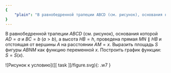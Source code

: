 ```yaml
---
{
    "plain": "В равнобедренной трапеции ABCD (см. рисунок), основания которой AD = a и BC = b (a > b), а высота HB = h, проведена прямая MN || HB и отстоящая от вершины A на расстоянии AM = x. Выразить площадь S фигуры ABNM как функцию переменной x. Построить график функции: S = S(x)."
}
---
```


В равнобедренной трапеции $ABCD$ (см. рисунок), основания которой $AD = a$ и $BC = b$ $(a>b)$, а высота $HB = h$, проведена прямая $MN\parallel HB$ и отстоящая от вершины $A$ на расстоянии $AM = x$. Выразить площадь $S$ фигуры $ABNM$ как функцию переменной $x$. Построить график функции: $S=S(x)$.

![Рисунок к условию]([[ task ]]/figure.svg){: .w7 }